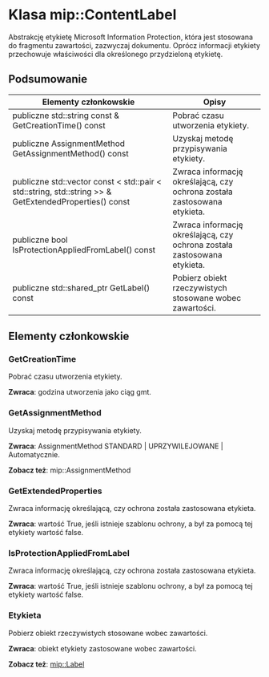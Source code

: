 # <a name="class-mipcontentlabel"></a>Klasa mip::ContentLabel 
Abstrakcję etykietę Microsoft Information Protection, która jest stosowana do fragmentu zawartości, zazwyczaj dokumentu.
Oprócz informacji etykiety przechowuje właściwości dla określonego przydzieloną etykietę.
  
## <a name="summary"></a>Podsumowanie
 Elementy członkowskie                        | Opisy                                
--------------------------------|---------------------------------------------
 publiczne std::string const & GetCreationTime() const  |  Pobrać czasu utworzenia etykiety.
 publiczne AssignmentMethod GetAssignmentMethod() const  |  Uzyskaj metodę przypisywania etykiety.
publiczne std::vector const < std::pair < std::string, std::string >> & GetExtendedProperties() const  |  Zwraca informację określającą, czy ochrona została zastosowana etykieta.
 publiczne bool IsProtectionAppliedFromLabel() const  |  Zwraca informację określającą, czy ochrona została zastosowana etykieta.
publiczne std::shared_ptr<Label> GetLabel() const  |  Pobierz obiekt rzeczywistych stosowane wobec zawartości.
  
## <a name="members"></a>Elementy członkowskie
  
### <a name="getcreationtime"></a>GetCreationTime
Pobrać czasu utworzenia etykiety.

  
**Zwraca**: godzina utworzenia jako ciąg gmt.
  
### <a name="getassignmentmethod"></a>GetAssignmentMethod
Uzyskaj metodę przypisywania etykiety.

  
**Zwraca**: AssignmentMethod STANDARD | UPRZYWILEJOWANE | Automatycznie. 
  
**Zobacz też**: mip::AssignmentMethod
  
### <a name="getextendedproperties"></a>GetExtendedProperties
Zwraca informację określającą, czy ochrona została zastosowana etykieta.

  
**Zwraca**: wartość True, jeśli istnieje szablonu ochrony, a był za pomocą tej etykiety wartość false.
  
### <a name="isprotectionappliedfromlabel"></a>IsProtectionAppliedFromLabel
Zwraca informację określającą, czy ochrona została zastosowana etykieta.

  
**Zwraca**: wartość True, jeśli istnieje szablonu ochrony, a był za pomocą tej etykiety wartość false.
  
### <a name="label"></a>Etykieta
Pobierz obiekt rzeczywistych stosowane wobec zawartości.

  
**Zwraca**: obiekt etykiety zastosowane wobec zawartości. 
  
**Zobacz też**: [mip::Label](class_mip_label.md)